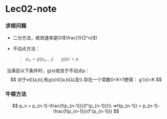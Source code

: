 # Lec02-note

### 求根问题

- 二分方法，收敛速率是O($\frac{1}{2^n}$)

- 不动点方法：

  > $p_n = g(p_{n-1})~~~~~~g(p) = p$

​		当满足以下条件时，g(x)收敛于不动点p：
$$
对于x∈[a,b],有g(x)∈[a,b]以及\\
存在一个常数0<K<1使得：
g'(x)<K
$$

### 牛顿方法

$$
p_n = p_{n-1}-\frac{f(p_{n-1})}{f'(p_{n-1})}\\
=>f(p_{n-1}) = p_{n-1}-\frac{f(p_{n-1})}{f'(p_{n-1})}
$$

